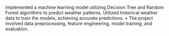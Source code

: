 Implemented a machine learning model utilizing Decision Tree and Random Forest algorithms to predict weather patterns. Utilized historical weather data to train the models, achieving accurate predictions.
•	 The project involved data preprocessing, feature engineering, model training, and evaluation.
